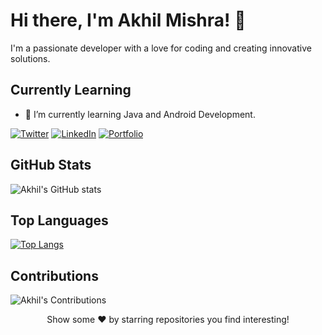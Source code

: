 <!-- Your Name -->
# Hi there, I'm Akhil Mishra! 👋

<!-- Introduction -->
I'm a passionate developer with a love for coding and creating innovative solutions.

<!-- Current Learning Language -->
## Currently Learning

- 🔭 I’m currently learning Java and Android Development.

<!-- Social Media Links -->
[![Twitter](https://img.shields.io/badge/twitter-follow-green?style=social)](https://twitter.com/akhilmishra210)
[![LinkedIn](https://img.shields.io/badge/LinkedIn-Connect-blue)](https://www.linkedin.com/in/akhilmishra210)
[![Portfolio](https://img.shields.io/badge/Portfolio-Visit-red)](https://akhilmishra210.github.io)

<!-- GitHub Stats -->
## GitHub Stats

![Akhil's GitHub stats](https://github-readme-stats.vercel.app/api?username=akhilmishra210&show_icons=true&theme=dark)

<!-- Top Languages -->
## Top Languages

[![Top Langs](https://github-readme-stats.vercel.app/api/top-langs/?username=akhilmishra210&layout=compact&theme=dark)](https://github.com/akhilmishra210)

<!-- Contributions -->
## Contributions

![Akhil's Contributions](https://github-readme-streak-stats.herokuapp.com/?user=akhilmishra210&theme=dark)

<!-- Footer -->
<p align="center">
    Show some ❤️ by starring repositories you find interesting!
</p>
